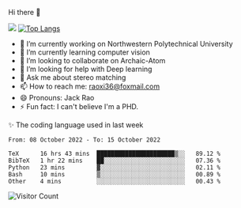 Hi there 👋

![](https://github-readme-stats.vercel.app/api?username=Raohaocheng)
[![Top Langs](https://github-readme-stats.vercel.app/api/top-langs/?username=Raohaocheng&layout=compact)](https://github.com/anuraghazra/github-readme-stats)

- 🔭 I’m currently working on Northwestern Polytechnical University
- 🌱 I’m currently learning computer vision
- 👯 I’m looking to collaborate on Archaic-Atom
- 🤔 I’m looking for help with Deep learning
- 💬 Ask me about stereo matching
- 📫 How to reach me: raoxi36@foxmail.com
- 😄 Pronouns: Jack Rao
- ⚡ Fun fact: I can't believe I'm a PHD.

✨ The coding language used in last week
<!--START_SECTION:waka-->

```text
From: 08 October 2022 - To: 15 October 2022

TeX      16 hrs 43 mins  ██████████████████████▒░░   89.12 %
BibTeX   1 hr 22 mins    ██░░░░░░░░░░░░░░░░░░░░░░░   07.36 %
Python   23 mins         ▓░░░░░░░░░░░░░░░░░░░░░░░░   02.11 %
Bash     10 mins         ▒░░░░░░░░░░░░░░░░░░░░░░░░   00.89 %
Other    4 mins          ░░░░░░░░░░░░░░░░░░░░░░░░░   00.43 %
```

<!--END_SECTION:waka-->

![Visitor Count](https://profile-counter.glitch.me/Raohaocheng/count.svg)
